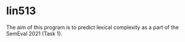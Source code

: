 # lin513

The aim of this program is to predict lexical complexity as a part of the SemEval 2021 (Task 1).

